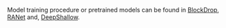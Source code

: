 Model training procedure or pretrained models can be found in [BlockDrop](https://github.com/Tushar-N/blockdrop), [RANet](https://github.com/yangle15/RANet-pytorch) and, [DeepShallow](https://github.com/yigitcankaya/Shallow-Deep-Networks).
